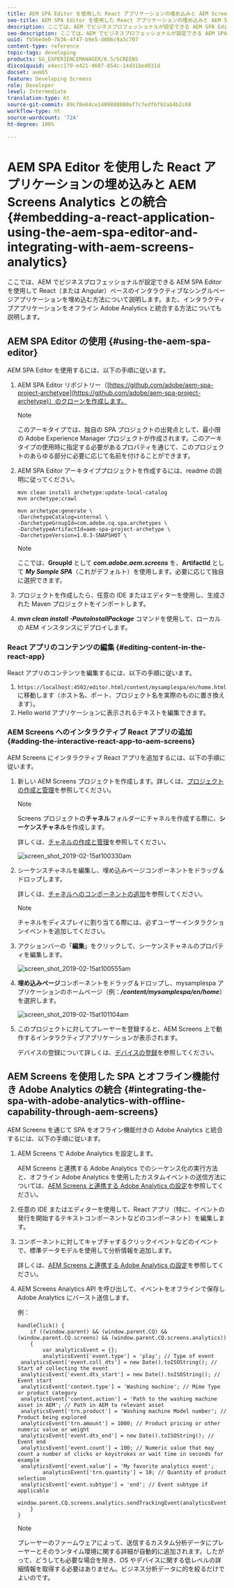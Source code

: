 ```yaml
---
title: AEM SPA Editor を使用した React アプリケーションの埋め込みと AEM Screens Analytics との統合
seo-title: AEM SPA Editor を使用した React アプリケーションの埋め込みと AEM Screens Analytics との統合
description: ここでは、AEM でビジネスプロフェッショナルが設定できる AEM SPA Editor を使用して React（または Angular）ベースのインタラクティブなシングルページアプリケーションを埋め込む方法について説明します。また、インタラクティブアプリケーションをオフライン Adobe Analytics と統合する方法についても説明します。
seo-description: ここでは、AEM でビジネスプロフェッショナルが設定できる AEM SPA Editor を使用して React（または Angular）ベースのインタラクティブなシングルページアプリケーションを埋め込む方法について説明します。また、インタラクティブアプリケーションをオフライン Adobe Analytics と統合する方法についても説明します。
uuid: fb56ede0-7b36-4f47-b9e5-d806c9a3c707
content-type: reference
topic-tags: developing
products: SG_EXPERIENCEMANAGER/6.5/SCREENS
discoiquuid: e4ecc179-e421-4687-854c-14d31bed031d
docset: aem65
feature: Developing Screens
role: Developer
level: Intermediate
translation-type: ht
source-git-commit: 89c70e64ce1409888800af7c7edfbf92ab4b2c68
workflow-type: ht
source-wordcount: '724'
ht-degree: 100%

---
```



# AEM SPA Editor を使用した React アプリケーションの埋め込みと AEM Screens Analytics との統合 {#embedding-a-react-application-using-the-aem-spa-editor-and-integrating-with-aem-screens-analytics}

ここでは、AEM でビジネスプロフェッショナルが設定できる AEM SPA Editor を使用して React（または Angular）ベースのインタラクティブなシングルページアプリケーションを埋め込む方法について説明します。また、インタラクティブアプリケーションをオフライン Adobe Analytics と統合する方法についても説明します。

## AEM SPA Editor の使用 {#using-the-aem-spa-editor}

AEM SPA Editor を使用するには、以下の手順に従います。

1. AEM SPA Editor リポジトリー（[https://github.com/adobe/aem-spa-project-archetype](https://github.com/adobe/aem-spa-project-archetype)）のクローンを作成します。

   >[!NOTE]
   >
   >このアーキタイプでは、独自の SPA プロジェクトの出発点として、最小限の Adobe Experience Manager プロジェクトが作成されます。このアーキタイプの使用時に指定する必要があるプロパティを通じて、このプロジェクトのあらゆる部分に必要に応じて名前を付けることができます。

1. AEM SPA Editor アーキタイププロジェクトを作成するには、readme の説明に従ってください。

   ```
   mvn clean install archetype:update-local-catalog
   mvn archetype:crawl
   
   mvn archetype:generate \
   -DarchetypeCatalog=internal \
   -DarchetypeGroupId=com.adobe.cq.spa.archetypes \
   -DarchetypeArtifactId=aem-spa-project-archetype \
   -DarchetypeVersion=1.0.3-SNAPSHOT \
   ```

   >[!NOTE]
   >
   >ここでは、**GroupId** として ***com.adobe.aem.screens*** を、**ArtifactId** として ***My Sample SPA***（これがデフォルト）を使用します。必要に応じて独自に選択できます。

1. プロジェクトを作成したら、任意の IDE またはエディターを使用し、生成された Maven プロジェクトをインポートします。
1. ***mvn clean install -PautoInstallPackage*** コマンドを使用して、ローカルの AEM インスタンスにデプロイします。

### React アプリのコンテンツの編集 {#editing-content-in-the-react-app}

React アプリのコンテンツを編集するには、以下の手順に従います。

1. `https://localhost:4502/editor.html/content/mysamplespa/en/home.html` に移動します（ホスト名、ポート、プロジェクト名を実際のものに置き換えます）。
1. Hello world アプリケーションに表示されるテキストを編集できます。

### AEM Screens へのインタラクティブ React アプリの追加 {#adding-the-interactive-react-app-to-aem-screens}

AEM Screens にインタラクティブ React アプリを追加するには、以下の手順に従います。

1. 新しい AEM Screens プロジェクトを作成します。詳しくは、[プロジェクトの作成と管理](creating-a-screens-project.md)を参照してください。

   >[!NOTE]
   >
   >Screens プロジェクトの&#x200B;**チャネル**&#x200B;フォルダーにチャネルを作成する際に、**シーケンスチャネル**&#x200B;を作成します。
   >
   >
   >詳しくは、[チャネルの作成と管理](managing-channels.md)を参照してください。

   ![screen_shot_2019-02-15at100330am](assets/screen_shot_2019-02-15at100330am.png)

1. シーケンスチャネルを編集し、埋め込みページコンポーネントをドラッグ＆ドロップします。

   詳しくは、[チャネルへのコンポーネントの追加](adding-components-to-a-channel.md)を参照してください。

   >[!NOTE]
   >
   >チャネルをディスプレイに割り当てる際には、必ずユーザーインタラクションイベントを追加してください。

1. アクションバーの「**編集**」をクリックして、シーケンスチャネルのプロパティを編集します。

   ![screen_shot_2019-02-15at100555am](assets/screen_shot_2019-02-15at100555am.png)

1. **埋め込みページ**&#x200B;コンポーネントをドラッグ＆ドロップし、mysamplespa アプリケーションのホームページ（例：***/content/mysamplespa/en/home***）を選択します。

   ![screen_shot_2019-02-15at101104am](assets/screen_shot_2019-02-15at101104am.png)

1. このプロジェクトに対してプレーヤーを登録すると、AEM Screens 上で動作するインタラクティブアプリケーションが表示されます。

   デバイスの登録について詳しくは、[デバイスの登録](device-registration.md)を参照してください。

## AEM Screens を使用した SPA とオフライン機能付き Adobe Analytics の統合 {#integrating-the-spa-with-adobe-analytics-with-offline-capability-through-aem-screens}

AEM Screens を通じて SPA をオフライン機能付きの Adobe Analytics と統合するには、以下の手順に従います。

1. AEM Screens で Adobe Analytics を設定します。

   AEM Screens と連携する Adobe Analytics でのシーケンス化の実行方法と、オフライン Adobe Analytics を使用したカスタムイベントの送信方法については、[AEM Screens と連携する Adobe Analytics の設定](configuring-adobe-analytics-aem-screens.md)を参照してください。

1. 任意の IDE またはエディターを使用して、React アプリ（特に、イベントの発行を開始するテキストコンポーネントなどのコンポーネント）を編集します。
1. コンポーネントに対してキャプチャするクリックイベントなどのイベントで、標準データモデルを使用して分析情報を追加します。

   詳しくは、[AEM Screens と連携する Adobe Analytics の設定](configuring-adobe-analytics-aem-screens.md)を参照してください。

1. AEM Screens Analytics API を呼び出して、イベントをオフラインで保存し Adobe Analytics にバースト送信します。

   例：

   ```
   handleClick() {
       if ((window.parent) && (window.parent.CQ) && (window.parent.CQ.screens) && (window.parent.CQ.screens.analytics))
       {
           var analyticsEvent = {};
           analyticsEvent['event.type'] = 'play'; // Type of event
    analyticsEvent['event.coll_dts'] = new Date().toISOString(); // Start of collecting the event
    analyticsEvent['event.dts_start'] = new Date().toISOString(); // Event start
    analyticsEvent['content.type'] = 'Washing machine'; // Mime Type or product category
    analyticsEvent['content.action'] = 'Path to the washing machine asset in AEM'; // Path in AEM to relevant asset
    analyticsEvent['trn.product'] = 'Washing machine Model number'; // Product being explored
    analyticsEvent['trn.amount'] = 1000; // Product pricing or other numeric value or weight
    analyticsEvent['event.dts_end'] = new Date().toISOString(); // Event end
    analyticsEvent['event.count'] = 100; // Numeric value that may count a number of clicks or keystrokes or wait time in seconds for example
    analyticsEvent['event.value'] = 'My favorite analytics event';
           analyticsEvent['trn.quantity'] = 10; // Quantity of product selection
    analyticsEvent['event.subtype'] = 'end'; // Event subtype if applicable
    window.parent.CQ.screens.analytics.sendTrackingEvent(analyticsEvent);
       }
   }
   ```

   >[!NOTE]
   >
   >プレーヤーのファームウェアによって、送信するカスタム分析データにプレーヤーとそのランタイム環境に関する詳細が自動的に追加されます。したがって、どうしても必要な場合を除き、OS やデバイスに関する低レベルの詳細情報を取得する必要はありません。ビジネス分析データに的を絞るだけでよいのです。


